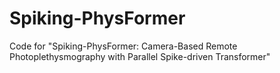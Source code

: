 # Spiking-PhysFormer
Code for "Spiking-PhysFormer: Camera-Based Remote Photoplethysmography with Parallel Spike-driven Transformer"

